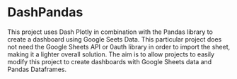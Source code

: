 # DashPandas

This project uses Dash Plotly in combination with the Pandas library to create a dashboard using Google Seets Data. 
This particular project does not need the Google Sheets API or 0auth library in order to import the sheet, making it a 
lighter overall solution. The aim is to allow projects to easily modify this project to create dashboards with Google Sheets data
and Pandas Dataframes. 
